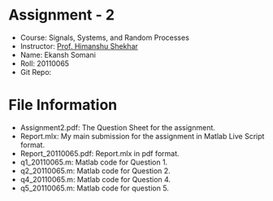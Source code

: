 # Assignment - 2

- Course: Signals, Systems, and Random Processes
- Instructor: [Prof. Himanshu Shekhar](https://iitgn.ac.in/faculty/ee/fac-himanshu)
- Name: Ekansh Somani
- Roll: 20110065
- Git Repo: 

# File Information

- Assignment2.pdf: The Question Sheet for the assignment.
- Report.mlx: My main submission for the assignment in Matlab Live Script format.
- Report_20110065.pdf: Report.mlx in pdf format.
- q1_20110065.m: Matlab code for Question 1.
- q2_20110065.m: Matlab code for Question 2.
- q4_20110065.m: Matlab code for Question 4.
- q5_20110065.m: Matlab code for question 5.